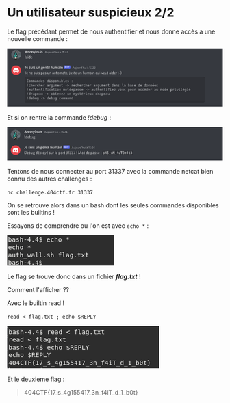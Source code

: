 # Un utilisateur suspicieux 2/2

Le flag précédant permet de nous authentifier et nous donne accès a une nouvelle commande :

![alt text](https://github.com/anonylouis/404CTF-2022---Write-ups/blob/main/Divers/Un_utilisateur_suspicieux_2/aide.png)

Et si on rentre la commande _!debug_ :

![alt text](https://github.com/anonylouis/404CTF-2022---Write-ups/blob/main/Divers/Un_utilisateur_suspicieux_2/debug.png)

Tentons de nous connecter au port 31337 avec la commande netcat bien connu des autres challenges :

`nc challenge.404ctf.fr 31337`

On se retrouve alors dans un bash dont les seules commandes disponibles sont les builtins !

Essayons de comprendre ou l'on est avec `echo *` :

![alt text](https://github.com/anonylouis/404CTF-2022---Write-ups/blob/main/Divers/Un_utilisateur_suspicieux_2/echo.png)

Le flag se trouve donc dans un fichier ***flag.txt*** !

Comment l'afficher ??

Avec le builtin read !

`read < flag.txt ; echo $REPLY`

![alt text](https://github.com/anonylouis/404CTF-2022---Write-ups/blob/main/Divers/Un_utilisateur_suspicieux_2/result.png)

Et le deuxieme flag :
> 404CTF{17_s_4g155417_3n_f4iT_d_1_b0t}